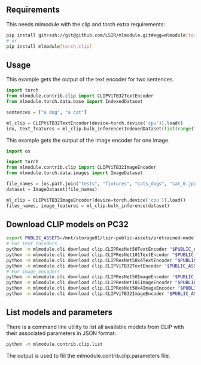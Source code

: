 
## Requirements

This needs mlmodule with the clip and torch extra requirements:

```bash
pip install git+ssh://git@github.com/LSIR/mlmodule.git#egg=mlmodule[torch,clip]
# or
pip install mlmodule[torch,clip]
```

## Usage

This example gets the output of the text encoder for two sentences.

```python
import torch
from mlmodule.contrib.clip import CLIPViTB32TextEncoder
from mlmodule.torch.data.base import IndexedDataset

sentences = ["a dog", "a cat"]

ml_clip = CLIPViTB32TextEncoder(device=torch.device('cpu')).load()
idx, text_features = ml_clip.bulk_inference(IndexedDataset(list(range(len(sentences))), sentences))
```

This example gets the output of the image encoder for one image.

```python
import os

import torch
from mlmodule.contrib.clip import CLIPViTB32ImageEncoder
from mlmodule.torch.data.images import ImageDataset

file_names = [os.path.join("tests", "fixtures", "cats_dogs", "cat_0.jpg")]
dataset = ImageDataset(file_names)

ml_clip = CLIPViTB32ImageEncoder(device=torch.device('cpu')).load()
files_names, image_features = ml_clip.bulk_inference(dataset)
```

## Download CLIP models on PC32

```bash
export PUBLIC_ASSETS=/mnt/storage01/lsir-public-assets/pretrained-models
# For text encoders
python -m mlmodule.cli download clip.CLIPResNet50TextEncoder "$PUBLIC_ASSETS/text-encoder/clip-rn50-text.pt"
python -m mlmodule.cli download clip.CLIPResNet101TextEncoder "$PUBLIC_ASSETS/text-encoder/clip-rn101-text.pt"
python -m mlmodule.cli download clip.CLIPResNet50x4TextEncoder "$PUBLIC_ASSETS/text-encoder/clip-rn50x4-text.pt"
python -m mlmodule.cli download clip.CLIPViTB32TextEncoder "$PUBLIC_ASSETS/text-encoder/clip-vit-b32-text.pt"
# For image encoders
python -m mlmodule.cli download clip.CLIPResNet50ImageEncoder "$PUBLIC_ASSETS/image-encoder/clip-rn50-image.pt"
python -m mlmodule.cli download clip.CLIPResNet101ImageEncoder "$PUBLIC_ASSETS/image-encoder/clip-rn101-image.pt"
python -m mlmodule.cli download clip.CLIPResNet50x4ImageEncoder "$PUBLIC_ASSETS/image-encoder/clip-rn50x4-image.pt"
python -m mlmodule.cli download clip.CLIPViTB32ImageEncoder "$PUBLIC_ASSETS/image-encoder/clip-vit-b32-image.pt"
```


## List models and parameters

There is a command line utility to list all available models from CLIP with their associated parameters in JSON format:

```bash
python -m mlmodule.contrib.clip.list
```

The output is used to fill the mlmodule.contrib.clip.parameters file.
